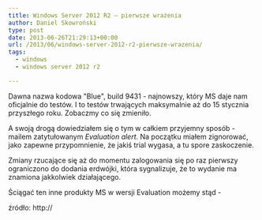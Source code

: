 ```yaml
---
title: Windows Server 2012 R2 – pierwsze wrażenia
author: Daniel Skowroński
type: post
date: 2013-06-26T21:29:13+00:00
url: /2013/06/windows-server-2012-r2-pierwsze-wrazenia/
tags:
  - windows
  - windows server 2012 r2

---
```

Dawna nazwa kodowa "Blue", build 9431 - najnowszy, który MS daje nam oficjalnie do testów. I to testów trwających maksymalnie aż do 15 stycznia przyszłego roku. Zobaczmy co się zmieniło.  
<!--break-->

  
  
A swoją drogą dowiedziałem się o tym w całkiem przyjemny sposób - mailem zatytułowanym _Evaluation alert_. Na początku miałem zignorować, jako zapewne przypomnienie, że jakiś trial wygasa, a tu spore zaskoczenie.

Zmiany rzucające się aż do momentu zalogowania się po raz pierwszy ograniczono do dodania erdwójki, która sygnalizuje, że to wydanie ma znamiona jakkolwiek działającego.

Ściągać ten inne produkty MS w wersji Evaluation możemy stąd - 



<div id="zrodlo">
  źródło: http://
</div>